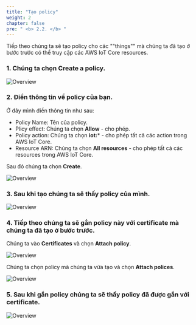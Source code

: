 ```yaml
---
title: "Tạo policy"
weight: 2
chapter: false
pre: " <b> 2.2. </b> "
---
```


Tiếp theo chúng ta sẽ tạo policy cho các ""things"" mà chúng ta đã tạo ở bước trước có thể truy cập các AWS IoT Core resources.

### 1. Chúng ta chọn **Create a policy**.

![Overview](/fcj-ss2-workshop-003/images/17.png)

### 2. Điền thông tin về policy của bạn.

Ở đây mình điền thông tin như sau:

- Policy Name: Tên của policy.
- Plicy effect: Chúng ta chọn **Allow** - cho phép.
- Policy action: Chúng ta chọn **iot:*** - cho phép tất cả các action trong AWS IoT Core.
- Resource ARN: Chúng ta chọn **All resources** - cho phép tất cả các resources trong AWS IoT Core.

Sau đó chúng ta chọn **Create**.

![Overview](/fcj-ss2-workshop-003/images/18.png)

### 3. Sau khi tạo chúng ta sẽ thấy policy của mình.

![Overview](/fcj-ss2-workshop-003/images/19.png)

### 4. Tiếp theo chúng ta sẽ gắn policy này với certificate mà chúng ta đã tạo ở bước trước.

Chúng ta vào **Certificates** và chọn **Attach policy**.

![Overview](/fcj-ss2-workshop-003/images/20.png)

Chúng ta chọn policy mà chúng ta vừa tạo và chọn **Attach polices**.

![Overview](/fcj-ss2-workshop-003/images/21.png)

### 5. Sau khi gắn policy chúng ta sẽ thấy policy đã được gắn với certificate.

![Overview](/fcj-ss2-workshop-003/images/22.png)

